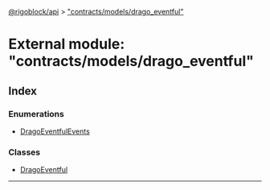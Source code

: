 [@rigoblock/api](../README.md) > ["contracts/models/drago_eventful"](../modules/_contracts_models_drago_eventful_.md)

# External module: "contracts/models/drago_eventful"

## Index

### Enumerations

* [DragoEventfulEvents](../enums/_contracts_models_drago_eventful_.dragoeventfulevents.md)

### Classes

* [DragoEventful](../classes/_contracts_models_drago_eventful_.dragoeventful.md)

---

